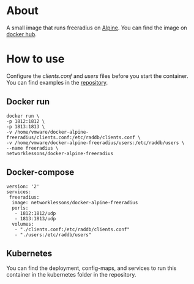 # About

A small image that runs freeradius on [Alpine](https://hub.docker.com/_/alpine). You can find the image on [docker hub](https://hub.docker.com/r/networklessons/docker-alpine-freeradius/).

# How to use

Configure the *clients.conf* and *users* files before you start the container. You can find examples in the [repository](https://github.com/networklessons/docker-alpine-freeradius).

## Docker run

```
docker run \
-p 1812:1812 \
-p 1813:1813 \
-v /home/vmware/docker-alpine-freeradius/clients.conf:/etc/raddb/clients.conf \
-v /home/vmware/docker-alpine-freeradius/users:/etc/raddb/users \
--name freeradius \
networklessons/docker-alpine-freeradius
```

## Docker-compose

```
version: '2'
services:
 freeradius:
  image: networklessons/docker-alpine-freeradius
  ports:
   - 1812:1812/udp
   - 1813:1813/udp
  volumes:
   - "./clients.conf:/etc/raddb/clients.conf"
   - "./users:/etc/raddb/users"
```

## Kubernetes

You can find the deployment, config-maps, and services to run this container in the kubernetes folder in the repository.